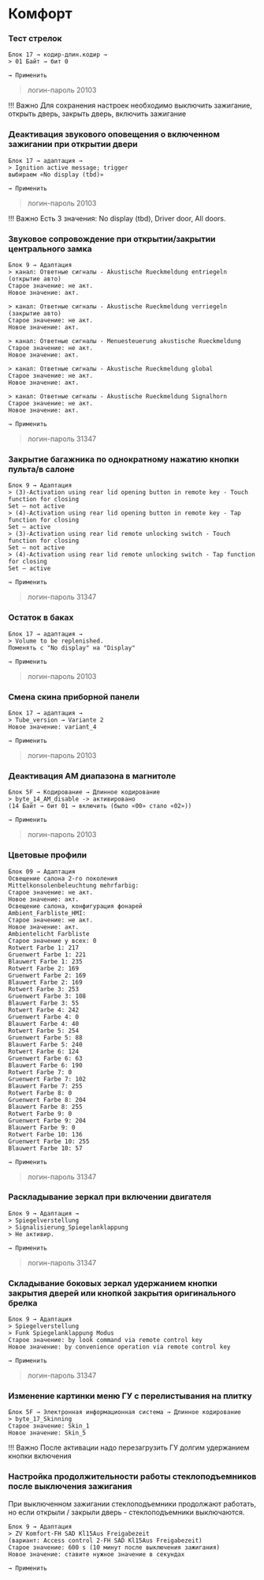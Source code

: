 # Комфорт

### Тест стрелок

	Блок 17 → кодир-длин.кодир →
	> 01 Байт → бит 0
	
	→ Применить

> логин-пароль 20103

!!! Важно
    Для сохранения настроек необходимо выключить зажигание, открыть дверь, закрыть дверь, включить зажигание

### Деактивация звукового оповещения о включенном зажигании при открытии двери

	Блок 17 → адаптация →
	> Ignition active message; trigger
	выбираем «No display (tbd)»
	
	→ Применить

> логин-пароль 20103

!!! Важно
    Есть 3 значения: No display (tbd), Driver door, All doors.

### Звуковое сопровождение при открытии/закрытии центрального замка

	Блок 9 → Адаптация
    > канал: Ответные сигналы - Akustische Rueckmeldung entriegeln (открытие авто)
    Старое значение: не акт.
    Новое значение: акт.
    
    > канал: Ответные сигналы - Akustische Rueckmeldung verriegeln (закрытие авто)
    Старое значение: не акт.
    Новое значение: акт.
    
    > канал: Ответные сигналы - Menuesteuerung akustische Rueckmeldung
    Старое значение: не акт.
    Новое значение: акт.
    
    > канал: Ответные сигналы - Akustische Rueckmeldung global
    Старое значение: не акт.
    Новое значение: акт.
    
    > канал: Ответные сигналы - Akustische Rueckmeldung Signalhorn
    Старое значение: не акт.
    Новое значение: акт.

	→ Применить

> логин-пароль 31347

### Закрытие багажника по однократному нажатию кнопки пульта/в салоне

    Блок 9 → Адаптация    
    > (3)-Activation using rear lid opening button in remote key - Touch function for closing
    Set — not active
    > (4)-Activation using rear lid opening button in remote key - Tap function for closing
    Set — active
    > (3)-Activation using rear lid remote unlocking switch - Touch function for closing
    Set — not active
    > (4)-Activation using rear lid remote unlocking switch - Tap function for closing
    Set — active
    
    → Применить

> логин-пароль 31347

### Остаток в баках

	Блок 17 → адаптация →  
	> Volume to be replenished. 
	Поменять с "No display" на "Display"
	
	→ Применить

> логин-пароль 20103

### Смена скина приборной панели

	Блок 17 → адаптация →  
	> Tube_version → Variante 2
	Новое значение: variant_4
	
	→ Применить

> логин-пароль 20103

### Деактивация AM диапазона в магнитоле

	Блок 5F → Кодирование → Длинное кодирование
	> byte_14_AM_disable -> активировано
	(14 Байт → бит 01 → включить (было «00» стало «02»))
	
	→ Применить

> логин-пароль 20103

### Цветовые профили

	Блок 09 → Адаптация
	Освещение салона 2-го поколения
	Mittelkonsolenbeleuchtung mehrfarbig:
	Старое значение: не акт.
	Новое значение: акт.
	Освещение салона, конфигурация фонарей
	Ambient_Farbliste_HMI:
	Старое значение: не акт.
	Новое значение: акт.
	Ambientelicht Farbliste
	Старое значение у всех: 0
	Rotwert Farbe 1: 217
	Gruenwert Farbe 1: 221
	Blauwert Farbe 1: 235
	Rotwert Farbe 2: 169
	Gruenwert Farbe 2: 169
	Blauwert Farbe 2: 169
	Rotwert Farbe 3: 253
	Gruenwert Farbe 3: 108
	Blauwert Farbe 3: 55
	Rotwert Farbe 4: 242
	Gruenwert Farbe 4: 0
	Blauwert Farbe 4: 40
	Rotwert Farbe 5: 254
	Gruenwert Farbe 5: 88
	Blauwert Farbe 5: 240
	Rotwert Farbe 6: 124
	Gruenwert Farbe 6: 63
	Blauwert Farbe 6: 190
	Rotwert Farbe 7: 0
	Gruenwert Farbe 7: 102
	Blauwert Farbe 7: 255
	Rotwert Farbe 8: 0
	Gruenwert Farbe 8: 204
	Blauwert Farbe 8: 255
	Rotwert Farbe 9: 0
	Gruenwert Farbe 9: 204
	Blauwert Farbe 9: 0
	Rotwert Farbe 10: 136
	Gruenwert Farbe 10: 255
	Blauwert Farbe 10: 57
	
	→ Применить

> логин-пароль 31347

### Раскладывание зеркал при включении двигателя

	Блок 9 → Адаптация →
    > Spiegelverstellung
    > Signalisierung_Spiegelanklappung
	> Не активир.
	
	→ Применить

> логин-пароль 31347

### Cкладывание боковых зеркал удержанием кнопки закрытия дверей или кнопкой закрытия оригинального брелка

	Блок 9 → Адаптация
    > Spiegelverstellung 
    > Funk Spiegelanklappung Modus
	Старое значение: by look command via remote control key
    Новое значение: by convenience operation via remote control key
    
	→ Применить

> логин-пароль 31347

### Изменение картинки меню ГУ с перелистывания на плитку

    Блок 5F → Электронная информационная система → Длинное кодирование
    > byte_17_Skinning
    Старое значение: Skin_1
    Новое значение: Skin_5

!!! Важно
    После активации надо перезагрузить ГУ долгим удержанием кнопки включения

### Настройка продолжительности работы стеклоподъемников после выключения зажигания

При выключенном зажигании стеклоподъемники продолжают работать, но если открыли / закрыли дверь - стеклоподъемники выключаются.

    Блок 9 → Адаптация
    > ZV Komfort-FH SAD Kl15Aus Freigabezeit
    (вариант: Access control 2-FH SAD Kl15Aus Freigabezeit)
    Старое значение: 600 s (10 минут после выключения зажигания)
    Новое значение: ставите нужное значение в секундах

    → Применить